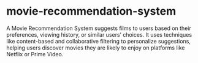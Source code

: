 # movie-recommendation-system
A Movie Recommendation System suggests films to users based on their preferences, viewing history, or similar users’ choices. It uses techniques like content-based and collaborative filtering to personalize suggestions, helping users discover movies they are likely to enjoy on platforms like Netflix or Prime Video.
